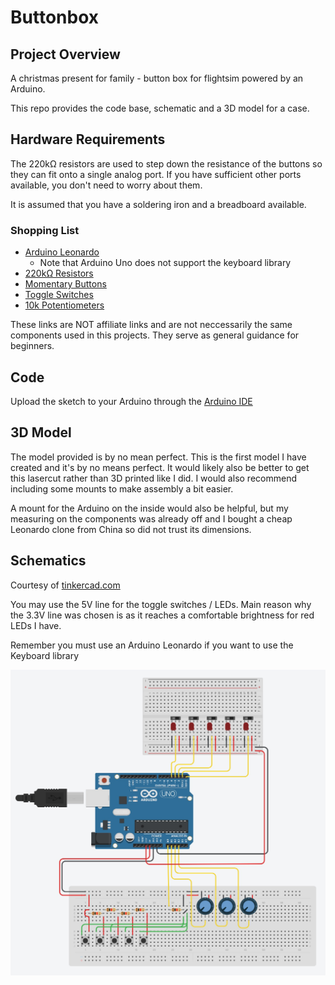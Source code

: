 # Buttonbox

## Project Overview

A christmas present for family - button box for flightsim powered by an Arduino.

This repo provides the code base, schematic and a 3D model for a case.

## Hardware Requirements

The 220kΩ resistors are used to step down the resistance of the buttons so they can fit onto a single analog port. If you have sufficient other ports available, you don't need to worry about them.

It is assumed that you have a soldering iron and a breadboard available.

### Shopping List

- [Arduino Leonardo](https://www.arduino.cc/en/Main/Arduino_BoardLeonardo)
  - Note that Arduino Uno does not support the keyboard library
- [220kΩ Resistors](https://www.ebay.co.uk/itm/123368952303)
- [Momentary Buttons](https://www.amazon.co.uk/GTIWUNG-Momentary-Button-Switch-Arduino/dp/B081TZFZVS/ref=sr_1_5?keywords=momentary+buttons&qid=1639948361&sr=8-5)
- [Toggle Switches](https://www.amazon.co.uk/ALLNICE-Position-Toggle-Connection-Arduino/dp/B07KK78RRX/ref=sr_1_3?keywords=toggle+switches&qid=1639948383&sr=8-3)
- [10k Potentiometers](https://www.amazon.co.uk/HALJIA-Potentiometer-Arduino-Raspberry-Projects/dp/B07B2TSDVF/ref=sr_1_8?keywords=potentiometer+10k&qid=1639948417&sr=8-8)

These links are NOT affiliate links and are not neccessarily the same components used in this projects. They serve as general guidance for beginners.

## Code

Upload the sketch to your Arduino through the [Arduino IDE](https://www.arduino.cc/en/software)

## 3D Model

The model provided is by no mean perfect. This is the first model I have created and it's by no means perfect. It would likely also be better to get this lasercut rather than 3D printed like I did. I would also recommend including some mounts to make assembly a bit easier.

A mount for the Arduino on the inside would also be helpful, but my measuring on the components was already off and I bought a cheap Leonardo clone from China so did not trust its dimensions.

## Schematics

Courtesy of [tinkercad.com](https://www.tinkercad.com)

You may use the 5V line for the toggle switches / LEDs. Main reason why the 3.3V line was chosen is as it reaches a comfortable brightness for red LEDs I have.

Remember you must use an Arduino Leonardo if you want to use the Keyboard library

![Schematic](schematics/schematic.jpg "Schmeatic")
